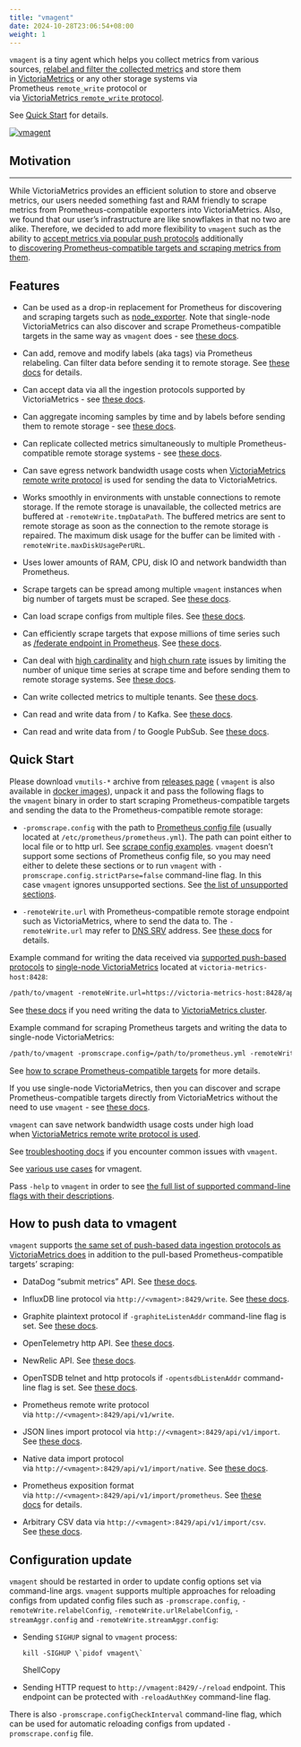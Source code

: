 ```yaml
---
title: "vmagent"
date: 2024-10-28T23:06:54+08:00
weight: 1
---
```


`vmagent` is a tiny agent which helps you collect metrics from various sources, [relabel and filter the collected metrics](https://docs.victoriametrics.com/vmagent/#relabeling) and store them in [VictoriaMetrics](https://github.com/VictoriaMetrics/VictoriaMetrics) or any other storage systems via Prometheus `remote_write` protocol or via [VictoriaMetrics `remote_write` protocol](https://docs.victoriametrics.com/vmagent/#victoriametrics-remote-write-protocol).

See [Quick Start](https://docs.victoriametrics.com/vmagent/#quick-start) for details.

[![vmagent](https://docs.victoriametrics.com/vmagent.webp)](https://docs.victoriametrics.com/vmagent.webp)

## Motivation
--------------------------------------------------------------------

While VictoriaMetrics provides an efficient solution to store and observe metrics, our users needed something fast and RAM friendly to scrape metrics from Prometheus-compatible exporters into VictoriaMetrics. Also, we found that our user’s infrastructure are like snowflakes in that no two are alike. Therefore, we decided to add more flexibility to `vmagent` such as the ability to [accept metrics via popular push protocols](https://docs.victoriametrics.com/vmagent/#how-to-push-data-to-vmagent) additionally to [discovering Prometheus-compatible targets and scraping metrics from them](https://docs.victoriametrics.com/vmagent/#how-to-collect-metrics-in-prometheus-format).

## Features 

*   Can be used as a drop-in replacement for Prometheus for discovering and scraping targets such as [node_exporter](https://github.com/prometheus/node_exporter). Note that single-node VictoriaMetrics can also discover and scrape Prometheus-compatible targets in the same way as `vmagent` does - see [these docs](https://docs.victoriametrics.com/#how-to-scrape-prometheus-exporters-such-as-node-exporter).
    
*   Can add, remove and modify labels (aka tags) via Prometheus relabeling. Can filter data before sending it to remote storage. See [these docs](https://docs.victoriametrics.com/vmagent/#relabeling) for details.
    
*   Can accept data via all the ingestion protocols supported by VictoriaMetrics - see [these docs](https://docs.victoriametrics.com/vmagent/#how-to-push-data-to-vmagent).
    
*   Can aggregate incoming samples by time and by labels before sending them to remote storage - see [these docs](https://docs.victoriametrics.com/stream-aggregation/).
    
*   Can replicate collected metrics simultaneously to multiple Prometheus-compatible remote storage systems - see [these docs](https://docs.victoriametrics.com/vmagent/#replication-and-high-availability).
    
*   Can save egress network bandwidth usage costs when [VictoriaMetrics remote write protocol](https://docs.victoriametrics.com/vmagent/#victoriametrics-remote-write-protocol) is used for sending the data to VictoriaMetrics.
    
*   Works smoothly in environments with unstable connections to remote storage. If the remote storage is unavailable, the collected metrics are buffered at `-remoteWrite.tmpDataPath`. The buffered metrics are sent to remote storage as soon as the connection to the remote storage is repaired. The maximum disk usage for the buffer can be limited with `-remoteWrite.maxDiskUsagePerURL`.
    
*   Uses lower amounts of RAM, CPU, disk IO and network bandwidth than Prometheus.
    
*   Scrape targets can be spread among multiple `vmagent` instances when big number of targets must be scraped. See [these docs](https://docs.victoriametrics.com/vmagent/#scraping-big-number-of-targets).
    
*   Can load scrape configs from multiple files. See [these docs](https://docs.victoriametrics.com/vmagent/#loading-scrape-configs-from-multiple-files).
    
*   Can efficiently scrape targets that expose millions of time series such as [/federate endpoint in Prometheus](https://prometheus.io/docs/prometheus/latest/federation/). See [these docs](https://docs.victoriametrics.com/vmagent/#stream-parsing-mode).
    
*   Can deal with [high cardinality](https://docs.victoriametrics.com/faq/#what-is-high-cardinality) and [high churn rate](https://docs.victoriametrics.com/faq/#what-is-high-churn-rate) issues by limiting the number of unique time series at scrape time and before sending them to remote storage systems. See [these docs](https://docs.victoriametrics.com/vmagent/#cardinality-limiter).
    
*   Can write collected metrics to multiple tenants. See [these docs](https://docs.victoriametrics.com/vmagent/#multitenancy).
    
*   Can read and write data from / to Kafka. See [these docs](https://docs.victoriametrics.com/vmagent/#kafka-integration).
    
*   Can read and write data from / to Google PubSub. See [these docs](https://docs.victoriametrics.com/vmagent/#google-pubsub-integration).
    

## Quick Start

Please download `vmutils-*` archive from [releases page](https://github.com/VictoriaMetrics/VictoriaMetrics/releases/latest) ( `vmagent` is also available in [docker images](https://hub.docker.com/r/victoriametrics/vmagent/tags)), unpack it and pass the following flags to the `vmagent` binary in order to start scraping Prometheus-compatible targets and sending the data to the Prometheus-compatible remote storage:

*   `-promscrape.config` with the path to [Prometheus config file](https://docs.victoriametrics.com/sd_configs/) (usually located at `/etc/prometheus/prometheus.yml`). The path can point either to local file or to http url. See [scrape config examples](https://docs.victoriametrics.com/scrape_config_examples/). `vmagent` doesn’t support some sections of Prometheus config file, so you may need either to delete these sections or to run `vmagent` with `-promscrape.config.strictParse=false` command-line flag. In this case `vmagent` ignores unsupported sections. See [the list of unsupported sections](https://docs.victoriametrics.com/vmagent/#unsupported-prometheus-config-sections).
    
*   `-remoteWrite.url` with Prometheus-compatible remote storage endpoint such as VictoriaMetrics, where to send the data to. The `-remoteWrite.url` may refer to [DNS SRV](https://en.wikipedia.org/wiki/SRV_record) address. See [these docs](https://docs.victoriametrics.com/vmagent/#srv-urls) for details.
    

Example command for writing the data received via [supported push-based protocols](https://docs.victoriametrics.com/vmagent/#how-to-push-data-to-vmagent) to [single-node VictoriaMetrics](https://docs.victoriametrics.com/) located at `victoria-metrics-host:8428`:

```sh
/path/to/vmagent -remoteWrite.url=https://victoria-metrics-host:8428/api/v1/write
```


See [these docs](https://docs.victoriametrics.com/cluster-victoriametrics/#url-format) if you need writing the data to [VictoriaMetrics cluster](https://docs.victoriametrics.com/cluster-victoriametrics/).

Example command for scraping Prometheus targets and writing the data to single-node VictoriaMetrics:

```sh
/path/to/vmagent -promscrape.config=/path/to/prometheus.yml -remoteWrite.url=https://victoria-metrics-host:8428/api/v1/write
```


See [how to scrape Prometheus-compatible targets](https://docs.victoriametrics.com/vmagent/#how-to-collect-metrics-in-prometheus-format) for more details.

If you use single-node VictoriaMetrics, then you can discover and scrape Prometheus-compatible targets directly from VictoriaMetrics without the need to use `vmagent` \- see [these docs](https://docs.victoriametrics.com/#how-to-scrape-prometheus-exporters-such-as-node-exporter).

`vmagent` can save network bandwidth usage costs under high load when [VictoriaMetrics remote write protocol is used](https://docs.victoriametrics.com/vmagent/#victoriametrics-remote-write-protocol).

See [troubleshooting docs](https://docs.victoriametrics.com/vmagent/#troubleshooting) if you encounter common issues with `vmagent`.

See [various use cases](https://docs.victoriametrics.com/vmagent/#use-cases) for vmagent.

Pass `-help` to `vmagent` in order to see [the full list of supported command-line flags with their descriptions](https://docs.victoriametrics.com/vmagent/#advanced-usage).

## How to push data to vmagent

`vmagent` supports [the same set of push-based data ingestion protocols as VictoriaMetrics does](https://docs.victoriametrics.com/#how-to-import-time-series-data) in addition to the pull-based Prometheus-compatible targets’ scraping:

*   DataDog “submit metrics” API. See [these docs](https://docs.victoriametrics.com/single-server-victoriametrics/#how-to-send-data-from-datadog-agent).
    
*   InfluxDB line protocol via `http://<vmagent>:8429/write`. See [these docs](https://docs.victoriametrics.com/single-server-victoriametrics/#how-to-send-data-from-influxdb-compatible-agents-such-as-telegraf).
    
*   Graphite plaintext protocol if `-graphiteListenAddr` command-line flag is set. See [these docs](https://docs.victoriametrics.com/single-server-victoriametrics/#how-to-send-data-from-graphite-compatible-agents-such-as-statsd).
    
*   OpenTelemetry http API. See [these docs](https://docs.victoriametrics.com/single-server-victoriametrics/#sending-data-via-opentelemetry).
    
*   NewRelic API. See [these docs](https://docs.victoriametrics.com/single-server-victoriametrics/#how-to-send-data-from-newrelic-agent).
    
*   OpenTSDB telnet and http protocols if `-opentsdbListenAddr` command-line flag is set. See [these docs](https://docs.victoriametrics.com/single-server-victoriametrics/#how-to-send-data-from-opentsdb-compatible-agents).
    
*   Prometheus remote write protocol via `http://<vmagent>:8429/api/v1/write`.
    
*   JSON lines import protocol via `http://<vmagent>:8429/api/v1/import`. See [these docs](https://docs.victoriametrics.com/single-server-victoriametrics/#how-to-import-data-in-json-line-format).
    
*   Native data import protocol via `http://<vmagent>:8429/api/v1/import/native`. See [these docs](https://docs.victoriametrics.com/single-server-victoriametrics/#how-to-import-data-in-native-format).
    
*   Prometheus exposition format via `http://<vmagent>:8429/api/v1/import/prometheus`. See [these docs](https://docs.victoriametrics.com/single-server-victoriametrics/#how-to-import-data-in-prometheus-exposition-format) for details.
    
*   Arbitrary CSV data via `http://<vmagent>:8429/api/v1/import/csv`. See [these docs](https://docs.victoriametrics.com/single-server-victoriametrics/#how-to-import-csv-data).
    

## Configuration update

`vmagent` should be restarted in order to update config options set via command-line args. `vmagent` supports multiple approaches for reloading configs from updated config files such as `-promscrape.config`, `-remoteWrite.relabelConfig`, `-remoteWrite.urlRelabelConfig`, `-streamAggr.config` and `-remoteWrite.streamAggr.config`:

*   Sending `SIGHUP` signal to `vmagent` process:
    
    ```
    kill -SIGHUP \`pidof vmagent\`
    ```
    
    ShellCopy
    
*   Sending HTTP request to `http://vmagent:8429/-/reload` endpoint. This endpoint can be protected with `-reloadAuthKey` command-line flag.
    

There is also `-promscrape.configCheckInterval` command-line flag, which can be used for automatic reloading configs from updated `-promscrape.config` file.